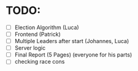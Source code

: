 # TODO:
- [ ] Election Algorithm (Luca)
- [ ] Frontend (Patrick)
- [ ] Multiple Leaders after start (Johannes, Luca)
- [ ] Server logic 
- [ ] Final Report (5 Pages) (everyone for his parts)
- [ ] checking race cons
